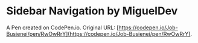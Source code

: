 # Sidebar Navigation by MiguelDev

A Pen created on CodePen.io. Original URL: [https://codepen.io/Job-Busienei/pen/RwOwRrY](https://codepen.io/Job-Busienei/pen/RwOwRrY).

